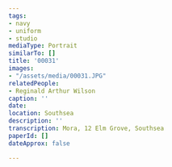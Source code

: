 ```yaml
---
tags:
- navy
- uniform
- studio
mediaType: Portrait
similarTo: []
title: '00031'
images:
- "/assets/media/00031.JPG"
relatedPeople:
- Reginald Arthur Wilson
caption: ''
date: 
location: Southsea
description: ''
transcription: Mora, 12 Elm Grove, Southsea
paperId: []
dateApprox: false

---
```

